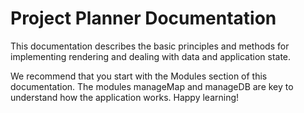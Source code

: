 # Project Planner Documentation
This documentation describes the basic principles and methods for implementing rendering and dealing with data and application state.

We recommend that you start with the Modules section of this documentation. The modules manageMap and manageDB are key to understand how the application works.
Happy learning!

